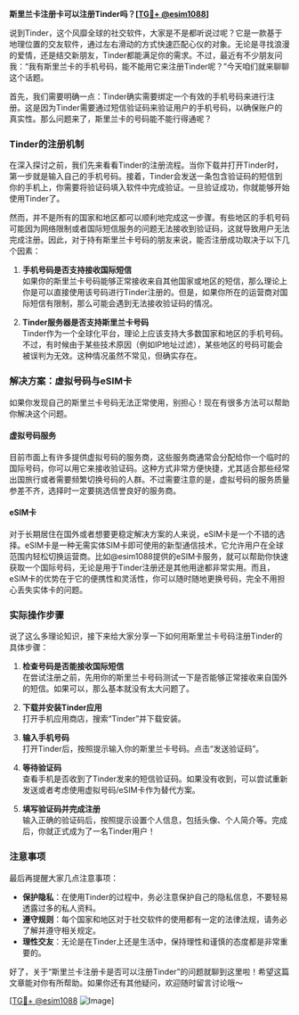 **斯里兰卡注册卡可以注册Tinder吗？[[TG💪+ @esim1088](https://t.me/s/esim1088)]**

说到Tinder，这个风靡全球的社交软件，大家是不是都听说过呢？它是一款基于地理位置的交友软件，通过左右滑动的方式快速匹配心仪的对象。无论是寻找浪漫的爱情，还是结交新朋友，Tinder都能满足你的需求。不过，最近有不少朋友问我：“我有斯里兰卡的手机号码，能不能用它来注册Tinder呢？”今天咱们就来聊聊这个话题。

首先，我们需要明确一点：Tinder确实需要绑定一个有效的手机号码来进行注册。这是因为Tinder需要通过短信验证码来验证用户的手机号码，以确保账户的真实性。那么问题来了，斯里兰卡的号码能不能行得通呢？

### Tinder的注册机制

在深入探讨之前，我们先来看看Tinder的注册流程。当你下载并打开Tinder时，第一步就是输入自己的手机号码。接着，Tinder会发送一条包含验证码的短信到你的手机上，你需要将验证码填入软件中完成验证。一旦验证成功，你就能够开始使用Tinder了。

然而，并不是所有的国家和地区都可以顺利地完成这一步骤。有些地区的手机号码可能因为网络限制或者国际短信服务的问题无法接收到验证码，这就导致用户无法完成注册。因此，对于持有斯里兰卡号码的朋友来说，能否注册成功取决于以下几个因素：

1. **手机号码是否支持接收国际短信**  
   如果你的斯里兰卡号码能够正常接收来自其他国家或地区的短信，那么理论上你是可以直接使用该号码进行Tinder注册的。但是，如果你所在的运营商对国际短信有限制，那么可能会遇到无法接收验证码的情况。

2. **Tinder服务器是否支持斯里兰卡号码**  
   Tinder作为一个全球化平台，理论上应该支持大多数国家和地区的手机号码。不过，有时候由于某些技术原因（例如IP地址过滤），某些地区的号码可能会被误判为无效。这种情况虽然不常见，但确实存在。

### 解决方案：虚拟号码与eSIM卡

如果你发现自己的斯里兰卡号码无法正常使用，别担心！现在有很多方法可以帮助你解决这个问题。

#### 虚拟号码服务
目前市面上有许多提供虚拟号码的服务商，这些服务商通常会分配给你一个临时的国际号码，你可以用它来接收验证码。这种方式非常方便快捷，尤其适合那些经常出国旅行或者需要频繁切换号码的人群。不过需要注意的是，虚拟号码的服务质量参差不齐，选择时一定要挑选信誉良好的服务商。

#### eSIM卡
对于长期居住在国外或者想要更稳定解决方案的人来说，eSIM卡是一个不错的选择。eSIM卡是一种无需实体SIM卡即可使用的新型通信技术，它允许用户在全球范围内轻松切换运营商。比如@esim1088提供的eSIM卡服务，就可以帮助你快速获取一个国际号码，无论是用于Tinder注册还是其他用途都非常实用。而且，eSIM卡的优势在于它的便携性和灵活性，你可以随时随地更换号码，完全不用担心丢失实体卡的问题。

### 实际操作步骤

说了这么多理论知识，接下来给大家分享一下如何用斯里兰卡号码注册Tinder的具体步骤：

1. **检查号码是否能接收国际短信**  
   在尝试注册之前，先用你的斯里兰卡号码测试一下是否能够正常接收来自国外的短信。如果可以，那么基本就没有太大问题了。

2. **下载并安装Tinder应用**  
   打开手机应用商店，搜索“Tinder”并下载安装。

3. **输入手机号码**  
   打开Tinder后，按照提示输入你的斯里兰卡号码。点击“发送验证码”。

4. **等待验证码**  
   查看手机是否收到了Tinder发来的短信验证码。如果没有收到，可以尝试重新发送或者考虑使用虚拟号码/eSIM卡作为替代方案。

5. **填写验证码并完成注册**  
   输入正确的验证码后，按照提示设置个人信息，包括头像、个人简介等。完成后，你就正式成为了一名Tinder用户！

### 注意事项

最后再提醒大家几点注意事项：

- **保护隐私**：在使用Tinder的过程中，务必注意保护自己的隐私信息，不要轻易透露过多的私人资料。
- **遵守规则**：每个国家和地区对于社交软件的使用都有一定的法律法规，请务必了解并遵守相关规定。
- **理性交友**：无论是在Tinder上还是生活中，保持理性和谨慎的态度都是非常重要的。

好了，关于“斯里兰卡注册卡是否可以注册Tinder”的问题就聊到这里啦！希望这篇文章能对你有所帮助。如果你还有其他疑问，欢迎随时留言讨论哦～ 

[[TG💪+ @esim1088](https://t.me/s/esim1088) ![Image](https://i.postimg.cc/4NQfJmqS/Snipaste-2025-05-13-00-14-12.png)]